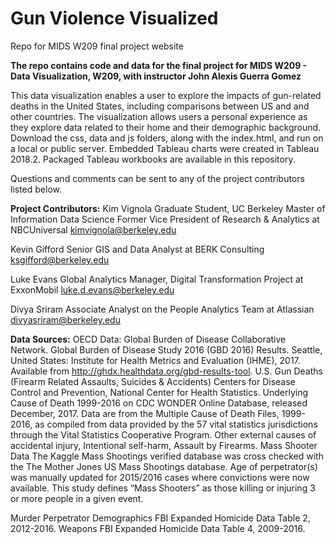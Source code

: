 # Gun Violence Visualized
Repo for MIDS W209 final project website

**The repo contains code and data for the final project for MIDS W209 - Data Visualization, W209, with instructor John Alexis Guerra Gomez**

This data visualization enables a user to explore the impacts of gun-related deaths in the United States, including comparisons between US and and other countries. The visualization allows users a personal experience as they explore data related to their home and their demographic background.
Download the css, data and js folders, along with the index.html, and run on a local or public server.
Embedded Tableau charts were created in Tableau 2018.2. Packaged Tableau workbooks are available in this repository.

Questions and comments can be sent to any of the project contributors listed below.

**Project Contributors:**
Kim Vignola
Graduate Student, UC Berkeley Master of Information Data Science
Former Vice President of Research & Analytics at NBCUniversal
kimvignola@berkeley.edu

Kevin Gifford
Senior GIS and Data Analyst at BERK Consulting
ksgifford@berkeley.edu

Luke Evans
Global Analytics Manager, Digital Transformation Project at ExxonMobil
luke.d.evans@berkeley.edu

Divya Sriram
Associate Analyst on the People Analytics Team at Atlassian
divyasriram@berkeley.edu

**Data Sources:**
OECD Data:
Global Burden of Disease Collaborative Network.
Global Burden of Disease Study 2016 (GBD 2016) Results.
Seattle, United States: Institute for Health Metrics and Evaluation (IHME), 2017.
Available from http://ghdx.healthdata.org/gbd-results-tool.
U.S. Gun Deaths (Firearm Related Assaults, Suicides & Accidents)
Centers for Disease Control and Prevention, National Center for Health Statistics. Underlying Cause of Death 1999-2016 on CDC WONDER Online Database, released December, 2017. Data are from the Multiple Cause of Death Files, 1999-2016, as compiled from data provided by the 57 vital statistics jurisdictions through the Vital Statistics Cooperative Program. Other external causes of accidental injury, Intentional self-harm, Assault by Firearms.
Mass Shooter Data
The Kaggle Mass Shootings verified database was cross checked with the The Mother Jones US Mass Shootings database. Age of perpetrator(s) was manually updated for 2015/2016 cases where convictions were now available. This study defines “Mass Shooters” as those killing or injuring 3 or more people in a given event.

Murder Perpetrator Demographics
FBI Expanded Homicide Data Table 2, 2012-2016.
Weapons
FBI Expanded Homicide Data Table 4, 2009-2016.
